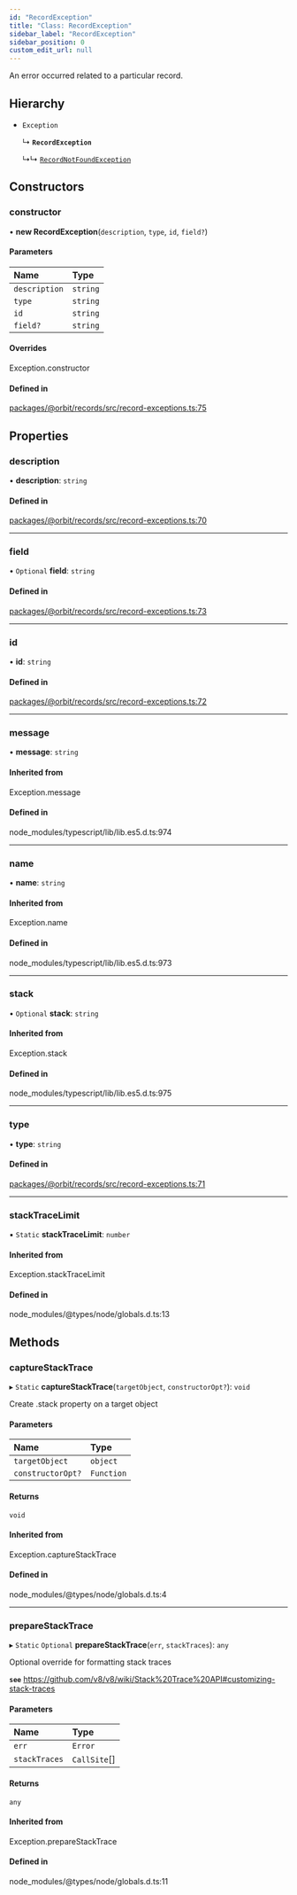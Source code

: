 ```yaml
---
id: "RecordException"
title: "Class: RecordException"
sidebar_label: "RecordException"
sidebar_position: 0
custom_edit_url: null
---
```


An error occurred related to a particular record.

## Hierarchy

- `Exception`

  ↳ **`RecordException`**

  ↳↳ [`RecordNotFoundException`](RecordNotFoundException.md)

## Constructors

### constructor

• **new RecordException**(`description`, `type`, `id`, `field?`)

#### Parameters

| Name | Type |
| :------ | :------ |
| `description` | `string` |
| `type` | `string` |
| `id` | `string` |
| `field?` | `string` |

#### Overrides

Exception.constructor

#### Defined in

[packages/@orbit/records/src/record-exceptions.ts:75](https://github.com/orbitjs/orbit/blob/6e0cbd41/packages/@orbit/records/src/record-exceptions.ts#L75)

## Properties

### description

• **description**: `string`

#### Defined in

[packages/@orbit/records/src/record-exceptions.ts:70](https://github.com/orbitjs/orbit/blob/6e0cbd41/packages/@orbit/records/src/record-exceptions.ts#L70)

___

### field

• `Optional` **field**: `string`

#### Defined in

[packages/@orbit/records/src/record-exceptions.ts:73](https://github.com/orbitjs/orbit/blob/6e0cbd41/packages/@orbit/records/src/record-exceptions.ts#L73)

___

### id

• **id**: `string`

#### Defined in

[packages/@orbit/records/src/record-exceptions.ts:72](https://github.com/orbitjs/orbit/blob/6e0cbd41/packages/@orbit/records/src/record-exceptions.ts#L72)

___

### message

• **message**: `string`

#### Inherited from

Exception.message

#### Defined in

node_modules/typescript/lib/lib.es5.d.ts:974

___

### name

• **name**: `string`

#### Inherited from

Exception.name

#### Defined in

node_modules/typescript/lib/lib.es5.d.ts:973

___

### stack

• `Optional` **stack**: `string`

#### Inherited from

Exception.stack

#### Defined in

node_modules/typescript/lib/lib.es5.d.ts:975

___

### type

• **type**: `string`

#### Defined in

[packages/@orbit/records/src/record-exceptions.ts:71](https://github.com/orbitjs/orbit/blob/6e0cbd41/packages/@orbit/records/src/record-exceptions.ts#L71)

___

### stackTraceLimit

▪ `Static` **stackTraceLimit**: `number`

#### Inherited from

Exception.stackTraceLimit

#### Defined in

node_modules/@types/node/globals.d.ts:13

## Methods

### captureStackTrace

▸ `Static` **captureStackTrace**(`targetObject`, `constructorOpt?`): `void`

Create .stack property on a target object

#### Parameters

| Name | Type |
| :------ | :------ |
| `targetObject` | `object` |
| `constructorOpt?` | `Function` |

#### Returns

`void`

#### Inherited from

Exception.captureStackTrace

#### Defined in

node_modules/@types/node/globals.d.ts:4

___

### prepareStackTrace

▸ `Static` `Optional` **prepareStackTrace**(`err`, `stackTraces`): `any`

Optional override for formatting stack traces

**`see`** https://github.com/v8/v8/wiki/Stack%20Trace%20API#customizing-stack-traces

#### Parameters

| Name | Type |
| :------ | :------ |
| `err` | `Error` |
| `stackTraces` | `CallSite`[] |

#### Returns

`any`

#### Inherited from

Exception.prepareStackTrace

#### Defined in

node_modules/@types/node/globals.d.ts:11
